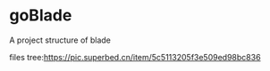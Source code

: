 # goBlade
A project structure of blade

files tree:https://pic.superbed.cn/item/5c5113205f3e509ed98bc836
